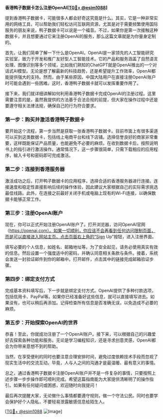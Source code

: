 **香港鸭子数据卡怎么注册OpenAI[[TG💪+ @esim1088](https://t.me/s/esim1088)]**

提到香港鸭子数据卡，可能很多人都会好奇这究竟是什么。其实，它是一种非常实用的网络工具，可以帮助我们轻松访问互联网资源，尤其是对于需要频繁使用国际服务的朋友来说，鸭子数据卡可以说是一个福音。不过，如果你是第一次接触这种数据卡，并且想要通过它来注册OpenAI的服务，那么这篇文章就是为你量身定制的。

首先，让我们简单了解一下什么是OpenAI。OpenAI是一家领先的人工智能研究实验室，致力于开发和推广友好型人工智能技术。它的产品和服务涵盖了自然语言处理、图像识别等多个领域，比如我们熟知的ChatGPT就是OpenAI推出的一个对话式AI模型。无论是想了解最新的科技趋势，还是希望提升工作效率，OpenAI都能提供强大的支持。然而，由于某些原因，中国大陆用户在直接注册OpenAI账户时可能会遇到一些困难。这时，香港鸭子数据卡就可以发挥重要作用了。

接下来，我们就详细讲解如何利用香港鸭子数据卡完成OpenAI的注册过程。这里需要注意的是，虽然我提供的方法基于合法合规的前提，但大家在操作过程中还是要遵守相关法律法规，确保自己的行为符合要求。

### 第一步：购买并激活香港鸭子数据卡

要开始这个流程，第一步当然是获取一张香港鸭子数据卡。目前市面上有很多渠道可以买到这类数据卡，包括线上电商平台和线下店铺。选择信誉良好的商家非常重要，这样既能保证产品质量，也能避免不必要的麻烦。在收到数据卡后，按照说明书上的指引进行激活操作。通常情况下，这一步骤很简单，只需下载相应的应用程序，输入卡号和密码即可完成激活。

### 第二步：连接到香港服务器

激活成功之后，打开鸭子数据卡的应用程序，选择合适的香港服务器进行连接。连接速度和稳定性直接影响后续的操作体验，因此建议大家根据自己的实际需求挑选最佳线路。此外，在连接之前最好关闭手机或电脑上现有的Wi-Fi连接，以确保数据卡能够正常工作。

### 第三步：注册OpenAI账户

现在，你可以正式开始注册OpenAI账户了。打开浏览器，访问OpenAI官网（https://openai.com）。如果一切顺利，你应该不会再看到任何访问限制页面，而是可以直接进入网站主页。点击页面右上角的“Sign Up”按钮，进入注册界面。

填写必要的个人信息，如姓名、邮箱地址等。为了安全起见，请务必使用真实有效的信息。然后设置一个强度适中的密码，并确认同意相关条款与条件。接着，系统会发送一封验证邮件到你的邮箱中。打开邮件，点击其中的链接完成邮箱验证步骤。

### 第四步：绑定支付方式

完成基本资料填写后，下一步就是绑定支付方式。OpenAI提供了多种付款选项，包括信用卡、PayPal等。如果你已经准备好这些信息，就可以直接填写进去。如果没有，也可以稍后再添加。记得检查所有信息是否准确无误，以免造成不必要的麻烦。

### 第五步：开始探索OpenAI的世界

恭喜！至此，你就成功注册了一个OpenAI账户。接下来，可以根据自己的兴趣爱好去探索各种功能和服务。无论是学习编程知识，还是寻求创意灵感，OpenAI都会为你带来意想不到的帮助。

当然，在享受便利的同时也要注意合理安排时间，避免过度依赖技术手段而忽视了现实生活中的交流互动。毕竟，人与人之间的沟通才是最温暖、最有意义的事情。

总之，通过香港鸭子数据卡注册OpenAI账户并不是一件复杂的事情，只要按照上述步骤一步步操作即可顺利完成。希望这篇指南能为大家提供清晰明了的操作指引。如果有任何疑问或困惑，欢迎随时向我提问！

最后再次提醒大家，无论做什么事情都要遵守规则，做一个守法公民。同时也要学会保护好个人隐私，不要轻易泄露敏感信息给陌生人。

[[TG💪+ @esim1088](https://t.me/s/esim1088) ![Image](https://i.postimg.cc/4NQfJmqS/Snipaste-2025-05-13-00-14-12.png)]